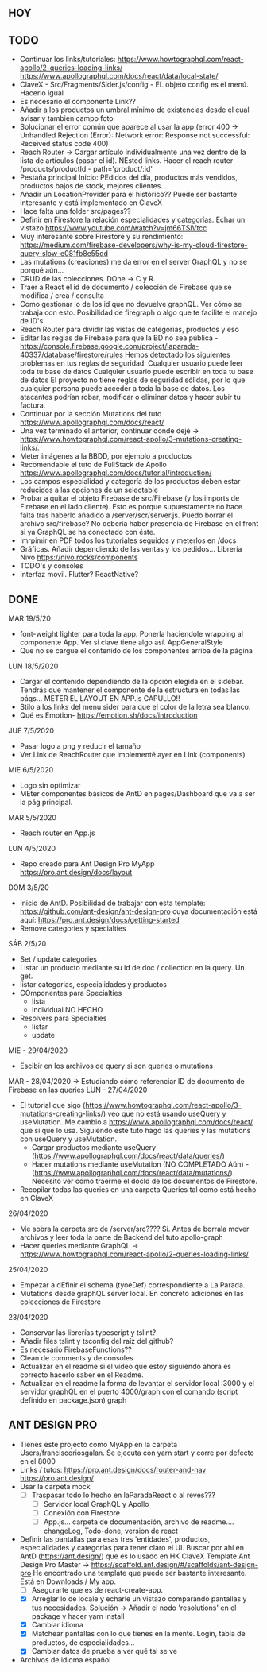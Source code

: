 ## HOY 

## TODO
- Continuar los links/tutoriales:
  https://www.howtographql.com/react-apollo/2-queries-loading-links/
  https://www.apollographql.com/docs/react/data/local-state/
- ClaveX - Src/Fragments/Sider.js/config - EL objeto config es el menú. Hacerlo igual
- Es necesario el componente Link??
- Añadir a los productos un umbral mínimo de existencias desde el cual avisar y tambien campo foto
- Solucionar el error común que aparece al usar la app (error 400 -> Unhandled Rejection (Error): Network error: Response not successful: Received status code 400)
- Reach Router -> Cargar artículo individualmente una vez dentro de la lista de artículos (pasar el id). NEsted links. Hacer el reach router /products/productId - path='product/:id'
- Pestaña principal Inicio: PEdidos del día, productos más vendidos, productos bajos de stock, mejores clientes....
- Añadir un LocationProvider para el histórico?? Puede ser bastante interesante y está  implementado en ClaveX
- Hace falta una folder src/pages??
- Definir en Firestore la relación especialidades y categorías. Echar un vistazo https://www.youtube.com/watch?v=jm66TSlVtcc
- Muy interesante sobre Firestore y su rendimiento: https://medium.com/firebase-developers/why-is-my-cloud-firestore-query-slow-e081fb8e55dd
- Las mutations (creaciones) me da error en el server GraphQL y no se porqué aún...
- CRUD de las colecciones. DOne -> C y R. 
- Traer a React el id de documento / colección de Firebase que se modifica / crea / consulta
- Como gestionar lo de los id que no devuelve graphQL. Ver cómo se trabaja con esto. Posibilidad de firegraph o algo que te facilite el manejo de ID's
- Reach Router para dividir las vistas de categorias, productos y eso
- Editar las reglas de Firebase para que la BD no sea pública - https://console.firebase.google.com/project/laparada-40337/database/firestore/rules
  Hemos detectado los siguientes problemas en tus reglas de seguridad:
  Cualquier usuario puede leer toda tu base de datos
  Cualquier usuario puede escribir en toda tu base de datos
  El proyecto no tiene reglas de seguridad sólidas, por lo que cualquier persona puede acceder a toda la base de datos. Los atacantes podrían robar, modificar o eliminar datos y hacer subir tu factura.
- Continuar por la sección Mutations del tuto https://www.apollographql.com/docs/react/ 
- Una vez terminado el anterior, continuar donde dejé -> https://www.howtographql.com/react-apollo/3-mutations-creating-links/. 
- Meter imágenes a la BBDD, por ejemplo a productos
- Recomendable el tuto de FullStack de Apollo https://www.apollographql.com/docs/tutorial/introduction/
- Los campos especialidad y categoría de los productos deben estar reducidos a las opciones de un selectable
- Probar a quitar el objeto Firebase de src/Firebase (y los imports de Firebase en el lado cliente). Esto 
  es porque supuestamente no hace falta tras haberlo añadido a /server/scr/server.js. Puedo borrar el archivo src/firebase? No debería haber presencia de Firebase en el front si ya GraphQL se ha conectado con éste. 
- Imrpimir en PDF todos los tutoriales seguidos y meterlos en /docs
- Gráficas. Añadir dependiendo de las ventas y los pedidos... Librería Nivo https://nivo.rocks/components
- TODO's y consoles
- Interfaz movil. Flutter? ReactNative?


## DONE
MAR 19/5/20
- font-weight lighter para toda la app. Ponerla haciendole wrapping al componente App. Ver si clave tiene algo así. AppGeneralStyle
- Que no se cargue el contenido de los componentes arriba de la página

LUN 18/5/2020
- Cargar el contenido dependiendo de la opción elegida en el sidebar. Tendrás que mantener el componente de la estructura en todas las págs... METER EL LAYOUT EN APP.js CAPULLO!!
- Stilo a los links del menu sider para que el color de la letra sea blanco.
- Qué es Emotion- https://emotion.sh/docs/introduction

JUE 7/5/2020
- Pasar logo a png y reducir el tamaño
- Ver Link de ReachRouter que implementé ayer en Link (components)

MIE 6/5/2020
- Logo sin optimizar
- MEter componentes básicos de AntD en pages/Dashboard que va a ser la pág principal. 

MAR 5/5/2020
- Reach router en App.js

LUN 4/5/2020
- Repo creado para Ant Design Pro MyApp https://pro.ant.design/docs/layout

DOM 3/5/20
- Inicio de AntD. Posibilidad de trabajar con esta template: https://github.com/ant-design/ant-design-pro cuya documentación está aquí: https://pro.ant.design/docs/getting-started
- Remove categories y specialties

SÁB 2/5/20
- Set / update categories
- Listar un producto mediante su id de doc / collection en la query. Un get.
- listar categorias, especialidades y productos
- COmponentes para Specialties
    - lista
    - individual NO HECHO
- Resolvers para Specialties
    - listar
    - update

MIE - 29/04/2020
- Escibir en los archivos de query si son queries o mutations

MAR - 28/04/2020 -> Estudiando cómo referenciar ID de documento de Firebase en las queries
LUN - 27/04/2020  
- El tutorial que sigo (https://www.howtographql.com/react-apollo/3-mutations-creating-links/) veo que no está usando useQuery y useMutation. Me cambio a https://www.apollographql.com/docs/react/ que sí que lo usa. Siguiendo este tuto hago las queries y las mutations con useQuery y useMutation.
  - Cargar productos mediante useQuery (https://www.apollographql.com/docs/react/data/queries/)
  - Hacer mutations mediante useMutation (NO COMPLETADO Aún) - (https://www.apollographql.com/docs/react/data/mutations/). Necesito ver cómo traerme el docId de los documentos de Firestore.
- Recopilar todas las queries en una carpeta Queries tal como está hecho en ClaveX

26/04/2020
- Me sobra la carpeta src de /server/src???? Sí. Antes de borrala mover archivos y leer toda la parte de Backend del tuto apollo-graph
- Hacer queries mediante GraphQL -> https://www.howtographql.com/react-apollo/2-queries-loading-links/

25/04/2020
- Empezar a dEfinir el schema (tyoeDef) correspondiente a La Parada.
- Mutations desde graphQL server local. En concreto adiciones en las colecciones de Firestore

23/04/2020
- Conservar las librerías typescript y tslint? 
- Añadir files tslint y tsconfig del raíz del github?
- Es necesario FirebaseFunctions??
- Clean de comments y de consoles
- Actualizar en el readme si el vídeo que estoy siguiendo ahora es correcto hacerlo saber en el Readme.
- Actualizar en el readme la forma de levantar el servidor local :3000 y el servidor graphQL en el puerto 4000/graph con el comando (script definido en package.json) graph


## ANT DESIGN PRO
- Tienes este projecto como MyApp en la carpeta Users/franciscoriosgalan. 
  Se ejecuta con yarn start y corre por defecto en el 8000
- Links / tutos:
  https://pro.ant.design/docs/router-and-nav
  https://pro.ant.design/
- Usar la carpeta mock
  - [ ] Traspasar todo lo hecho en laParadaReact o al reves??? 
    - [ ] Servidor local GraphQL y Apollo
    - [ ] Conexión con Firestore
    - [ ] App.js… carpeta de documentación, archivo de readme…. changeLog, Todo-done, version de react
- Definir las pantallas para esas tres 'entidades', productos, especialidades y categorías para tener claro el UI. Buscar por ahí en AntD (https://ant.design/) que es lo usado en HK ClaveX
  Template Ant Design Pro Master -> https://scaffold.ant.design/#/scaffolds/ant-design-pro
  He encontrado una template que puede ser bastante interesante. Está en Downloads / My app. 
  - [ ] Asegurarte que es de react-create-app. 
  - [x] Arreglar lo de locale y echarle un vistazo comparando pantallas y tus necesidades. 
    Solución -> Añadir el nodo 'resolutions' en el package y hacer yarn install 
  - [x] Cambiar idioma
  - [x] Matchear pantallas con lo que tienes en la mente. Login, tabla de productos, de especialidades...
  - [x] Cambiar datos de prueba a ver qué tal se ve
- Archivos de idioma español
